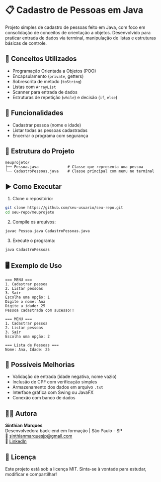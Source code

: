 
# 📋 Cadastro de Pessoas em Java

Projeto simples de cadastro de pessoas feito em Java, com foco em consolidação de conceitos de orientação a objetos. Desenvolvido para praticar entrada de dados via terminal, manipulação de listas e estruturas básicas de controle.

## 🧠 Conceitos Utilizados

- Programação Orientada a Objetos (POO)
- Encapsulamento (`private`, getters)
- Sobrescrita de método (`toString`)
- Listas com `ArrayList`
- Scanner para entrada de dados
- Estruturas de repetição (`while`) e decisão (`if`, `else`)

## 🚀 Funcionalidades

- Cadastrar pessoa (nome e idade)
- Listar todas as pessoas cadastradas
- Encerrar o programa com segurança

## 📁 Estrutura do Projeto

```
meuprojeto/
├── Pessoa.java             # Classe que representa uma pessoa
└── CadastroPessoas.java    # Classe principal com menu no terminal
```

## ▶️ Como Executar

1. Clone o repositório:
```bash
git clone https://github.com/seu-usuario/seu-repo.git
cd seu-repo/meuprojeto
```

2. Compile os arquivos:
```bash
javac Pessoa.java CadastroPessoas.java
```

3. Execute o programa:
```bash
java CadastroPessoas
```

## 🖥️ Exemplo de Uso

```
=== MENU ===
1. Cadastrar pessoa
2. Listar pessoas
3. Sair
Escolha uma opção: 1
Digite o nome: Ana
Digite a idade: 25
Pessoa cadastrada com sucesso!!

=== MENU ===
1. Cadastrar pessoa
2. Listar pessoas
3. Sair
Escolha uma opção: 2

=== Lista de Pessoas ===
Nome: Ana, Idade: 25
```

## 🌱 Possíveis Melhorias

- Validação de entrada (idade negativa, nome vazio)
- Inclusão de CPF com verificação simples
- Armazenamento dos dados em arquivo `.txt`
- Interface gráfica com Swing ou JavaFX
- Conexão com banco de dados

## 👩‍💻 Autora

**Sinthian Marques**  
Desenvolvedora back-end em formação | São Paulo - SP  
📧 sinthianmarquesjp@gmail.com  
🔗 [LinkedIn](https://www.linkedin.com/in/sinthianmarques)

## 📜 Licença

Este projeto está sob a licença MIT. Sinta-se à vontade para estudar, modificar e compartilhar!
